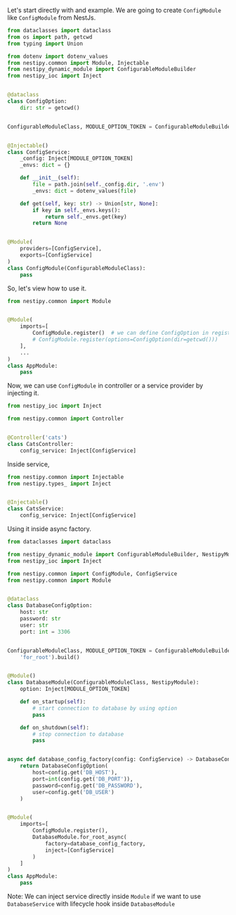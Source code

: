 Let's start directly with and example. We are going to create `ConfigModule` like `ConfigModule` from NestJs.

```python
from dataclasses import dataclass
from os import path, getcwd
from typing import Union

from dotenv import dotenv_values
from nestipy.common import Module, Injectable
from nestipy_dynamic_module import ConfigurableModuleBuilder
from nestipy_ioc import Inject


@dataclass
class ConfigOption:
    dir: str = getcwd()


ConfigurableModuleClass, MODULE_OPTION_TOKEN = ConfigurableModuleBuilder[ConfigOption]().build()


@Injectable()
class ConfigService:
    _config: Inject[MODULE_OPTION_TOKEN]
    _envs: dict = {}

    def __init__(self):
        file = path.join(self._config.dir, '.env')
        _envs: dict = dotenv_values(file)

    def get(self, key: str) -> Union[str, None]:
        if key in self._envs.keys():
            return self._envs.get(key)
        return None


@Module(
    providers=[ConfigService],
    exports=[ConfigService]
)
class ConfigModule(ConfigurableModuleClass):
    pass
```

So, let's view how to use it.

```python
from nestipy.common import Module


@Module(
    imports=[
        ConfigModule.register()  # we can define ConfigOption in register
        # ConfigModule.register(options=ConfigOption(dir=getcwd()))
    ],
    ...
)
class AppModule:
    pass
```

Now, we can use `ConfigModule` in controller or a service provider by injecting it.

```python
from nestipy_ioc import Inject

from nestipy.common import Controller


@Controller('cats')
class CatsController:
    config_service: Inject[ConfigService]
```

Inside service,

```python
from nestipy.common import Injectable
from nestipy.types_ import Inject


@Injectable()
class CatsService:
    config_service: Inject[ConfigService]
```

Using it inside async factory.

```python
from dataclasses import dataclass

from nestipy_dynamic_module import ConfigurableModuleBuilder, NestipyModule
from nestipy_ioc import Inject

from nestipy.common import ConfigModule, ConfigService
from nestipy.common import Module


@dataclass
class DatabaseConfigOption:
    host: str
    password: str
    user: str
    port: int = 3306


ConfigurableModuleClass, MODULE_OPTION_TOKEN = ConfigurableModuleBuilder[DatabaseConfigOption]().set_method(
    'for_root').build()


@Module()
class DatabaseModule(ConfigurableModuleClass, NestipyModule):
    option: Inject[MODULE_OPTION_TOKEN]

    def on_startup(self):
        # start connection to database by using option
        pass

    def on_shutdown(self):
        # stop connection to database
        pass


async def database_config_factory(config: ConfigService) -> DatabaseConfigOption:
    return DatabaseConfigOption(
        host=config.get('DB_HOST'),
        port=int(config.get('DB_PORT')),
        password=config.get('DB_PASSWORD'),
        user=config.get('DB_USER')
    )


@Module(
    imports=[
        ConfigModule.register(),
        DatabaseModule.for_root_async(
            factory=database_config_factory,
            inject=[ConfigService]
        )
    ]
)
class AppModule:
    pass
```

Note: We can inject service directly inside `Module` if we want to use `DatabaseService` with lifecycle hook
inside `DatabaseModule`
